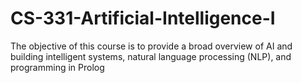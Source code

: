 # CS-331-Artificial-Intelligence-I
The objective of this course is to provide a broad overview of AI and building intelligent systems, natural language processing (NLP), and programming in Prolog
